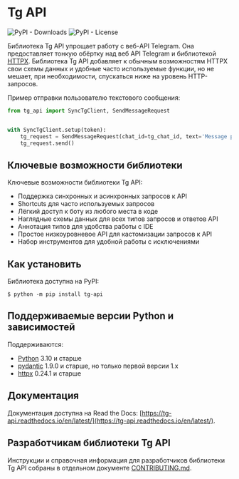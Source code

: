 # Tg API

![PyPI - Downloads](https://img.shields.io/pypi/dm/tg_api)
![PyPI - License](https://img.shields.io/pypi/l/tg_api)

Библиотека Tg API упрощает работу с веб-API Telegram. Она предоставляет тонкую обёртку над веб API Telegram и библиотекой [HTTPX](https://www.python-httpx.org/). Библиотека Tg API добавляет к обычным возможностям HTTPX свои схемы данных и удобные часто используемые функции, но не мешает, при необходимости, спускаться ниже на уровень HTTP-запросов.

Пример отправки пользователю текстового сообщения:

```py
from tg_api import SyncTgClient, SendMessageRequest


with SyncTgClient.setup(token):
    tg_request = SendMessageRequest(chat_id=tg_chat_id, text='Message proofs high level usage.')
    tg_request.send()
```

## Ключевые возможности библиотеки

Ключевые возможности библиотеки Tg API:

- Поддержка синхронных и асинхронных запросов к API
- Shortcuts для часто используемых запросов
- Лёгкий доступ к боту из любого места в коде
- Наглядные схемы данных для всех типов запросов и ответов API
- Аннотация типов для удобства работы с IDE
- Простое низкоуровневое API для кастомизации запросов к API
- Набор инструментов для удобной работы с исключениями

## Как установить

Библиотека доступна на PyPI:

```shell
$ python -m pip install tg-api
```

## Поддерживаемые версии Python и зависимостей

Поддерживаются:

- [Python](https://www.python.org/downloads/) 3.10 и старше
- [pydantic](https://pypi.org/project/pydantic/#history) 1.9.0 и старше, но только первой версии 1.x
- [httpx](https://pypi.org/project/httpx/#history) 0.24.1 и старше

## Документация

Документация доступна на Read the Docs: [https://tg-api.readthedocs.io/en/latest/](https://tg-api.readthedocs.io/en/latest/).

<a name="contributing"></a>
## Разработчикам библиотеки Tg API

Инструкции и справочная информация для разработчиков библиотеки Tg API собраны в отдельном документе [CONTRIBUTING.md](CONTRIBUTING.md).
